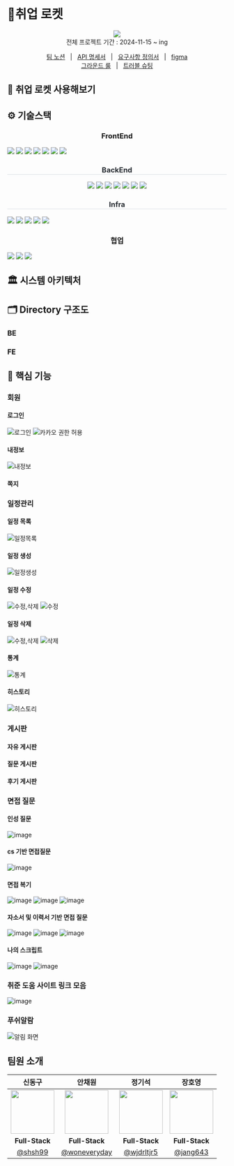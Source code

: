 # 🚀취업 로켓

<p align="center">
  <img src="../image/logo.png">
  <br>
  전체 프로젝트 기간 : 2024-11-15 ~ ing <br>
  
</p>

<p align=center>
  <a href="#">팀 노션</a>
  &nbsp; | &nbsp; 
  <a href="#">API 명세서</a>
  &nbsp; | &nbsp;
  <a href="https://shins99.notion.site/13a7b22f725181a8b443cb71a0869d08?pvs=4">요구사항 정의서</a>   &nbsp; | &nbsp;
  <a href="https://www.figma.com/design/TzQQwcO49HL32VKGTRQVKI/%EC%B7%A8%EC%97%85%EB%A1%9C%EC%BC%93%3A%ED%99%94%EB%A9%B4%EC%84%A4%EA%B3%84%EC%84%9C?node-id=0-1&node-type=canvas">figma</a> 
  <br />
  <a href="#">그라운드 룰</a>
  &nbsp; | &nbsp; 
  <a href="#">트러블 슈팅</a>
</p>

## 📢 취업 로켓 사용해보기

## ⚙️ 기술스택

 <div align= "center">
    <div style="text-align: center">
    <h3 style="border-bottom: 1px  color: #282d33;"> FrontEnd </h3>
        <div style="margin: ; text-align: left;" "text-align: left;"> 
          <img src="https://img.shields.io/badge/Figma-F24E1E?style=for-the-badge&logo=Figma&logoColor=white">
          <img src="https://img.shields.io/badge/react-17219A?style=for-the-badge&logo=react&logoColor=white">
          <img src="https://img.shields.io/badge/Node.js-339933?style=for-the-badge&logo=Node.js&logoColor=white">
          <img src="https://img.shields.io/badge/Tailwind CSS-06B6D4?style=for-the-badge&logo=Tailwind CSS&logoColor=white">
          <img src="https://img.shields.io/badge/vite-73563B?style=for-the-badge&logo=vite&logoColor=white">
          <img src="https://img.shields.io/badge/reactquery-FF4154?style=for-the-badge&logo=reactquery&logoColor=white">
          <img src="https://img.shields.io/badge/Zustand-47211C?style=for-the-badge&logo=Zustand&logoColor=white">
        </div>
        </div>
        <h3 style="border-bottom: 1px solid #d8dee4; color: #282d33;"> BackEnd </h3>
          <div style="margin: ; text-align: center;">
              <img src="https://img.shields.io/badge/Java-007396?style=for-the-badge&logo=java&logoColor=white">
              <img src="https://img.shields.io/badge/MySQL-4479A1?style=for-the-badge&logo=MySQL&logoColor=white">
              <img src="https://img.shields.io/badge/Spring Boot-6DB33F?style=for-the-badge&logo=Spring Boot&logoColor=white">
              <img src="https://img.shields.io/badge/Spring Security-2AC89F?style=for-the-badge&logo=Spring Security&logoColor=white">
              <img src="https://img.shields.io/badge/JPA-17219A?style=for-the-badge&logo=JPA&logoColor=white">
              <img src="https://img.shields.io/badge/QueryDSL-8A084B?style=for-the-badge&logo=QueryDSL&logoColor=white">
              <img src="https://img.shields.io/badge/mongodb-1DDB16?style=for-the-badge&logo=mongodb&logoColor=white">
        </div>

<h3 style="border-bottom: 1px solid #d8dee4; color: #282d33;"> Infra </h3>
    <div style="margin: ; text-align: left;" "text-align: left;">
          <img src="https://img.shields.io/badge/Amazon S3-02569B?style=for-the-badge&logo=Amazon S3&logoColor=white">
          <img src="https://img.shields.io/badge/Amazon AWS-232F3E?style=for-the-badge&logo=Amazon AWS&logoColor=white">
          <img src="https://img.shields.io/badge/Docker-2496ED?style=for-the-badge&logo=Docker&logoColor=white">
          <img src="https://img.shields.io/badge/GitHub Actions-2088FF?style=for-the-badge&logo=githubactions&logoColor=white">
          <img src="https://img.shields.io/badge/Nginx-04B431?style=for-the-badge&logo=Nginx&logoColor=white">
    </div>

  <h3 style="border-bottom: 1px  color: #282d33;"> 협업 </h3>
    <div style="margin: ; text-align: left;" "text-align: left;">
      <img src="https://img.shields.io/badge/Notion-000000?style=for-the-badge&logo=Notion&logoColor=white">
      <img src="https://img.shields.io/badge/Git-94B431?style=for-the-badge&logo=Git&logoColor=white">
      <img src="https://img.shields.io/badge/slack-916?style=for-the-badge&logo=slack&logoColor=white">
    </div>
</div>

## 🏛️ 시스템 아키텍처

<p align="center">

</p>

## 🗂️ Directory 구조도

### BE

### FE

## 🚀 핵심 기능

### 회원

#### 로그인

![로그인](../image/회원/로그인.png)
![카카오 권한 허용](../image/회원/카카오권한허용.png)

#### 내정보

![내정보](../image/회원/내정보.png)

#### 쪽지

### 일정관리

#### 일정 목록

![일정목록](../image/일정관리/일정목록.png)

#### 일정 생성

![일정생성](../image/일정관리/일정생성.png)

#### 일정 수정

![수정,삭제](../image/일정관리/수정,삭제.png)
![수정](../image/일정관리/수정.png)

#### 일정 삭제

![수정,삭제](../image/일정관리/수정,삭제.png)
![삭제](../image/일정관리/삭제.png)

#### 통계

![통계](../image/일정관리/통계/통계.png)

#### 히스토리

![히스토리](../image/일정관리/히스토리/히스토리.png)

### 게시판

#### 자유 게시판

#### 질문 게시판

#### 후기 게시판

### 면접 질문

#### 인성 질문

![image](https://github.com/user-attachments/assets/6048bd7c-5ad7-4922-9d44-1185897e2abd)

#### cs 기반 면접질문

![image](https://github.com/user-attachments/assets/065716be-a7ba-4ee6-b53c-10dd21a6895c)

#### 면접 복기

![image](https://github.com/user-attachments/assets/b3f7ec5d-c563-49ff-93bd-c0efb18c6d8c)
![image](https://github.com/user-attachments/assets/aa6f2118-33db-4363-ad56-562d9b590d84)
![image](https://github.com/user-attachments/assets/c1861ce4-2f17-4d92-8f05-94cdca233895)

#### 자소서 및 이력서 기반 면접 질문

![image](https://github.com/user-attachments/assets/2253a74d-1929-41b0-8d06-40f2a517bedd)
![image](https://github.com/user-attachments/assets/fee16a19-9410-4fff-bdc1-ede66a65162e)
![image](https://github.com/user-attachments/assets/832d350b-92a9-459a-b8e8-fc3c0744ed01)

#### 나의 스크립트

![image](https://github.com/user-attachments/assets/c2d23e16-7215-4351-aca8-ec96e0f453f1)
![image](https://github.com/user-attachments/assets/bb51abf9-ec70-427c-8d0e-232015cac65c)

### 취준 도움 사이트 링크 모음

![image](https://github.com/user-attachments/assets/5243702c-bf61-43c1-bbfa-5fd8bf69d67b)

### 푸쉬알람

![알림 화면](../image/푸쉬알림/알림%20전체%20화면.png)

## 팀원 소개

|                신동구                |                     안채원                     |                   정기석                   |                 장호영                 |
| :----------------------------------: | :--------------------------------------------: | :----------------------------------------: | :------------------------------------: |
|     <img src="#" width="100" />      |          <img src="#" width="100" />           |         <img src="#" width="100">          |       <img src="#" width="100">        |
|            **Full-Stack**            |                 **Full-Stack**                 |               **Full-Stack**               |             **Full-Stack**             |
| [@shsh99](https://github.com/shsh99) | [@woneveryday](https://github.com/woneveryday) | [@wjdrltjr5](https://github.com/wjdrltjr5) | [@jang643](https://github.com/jang643) |
